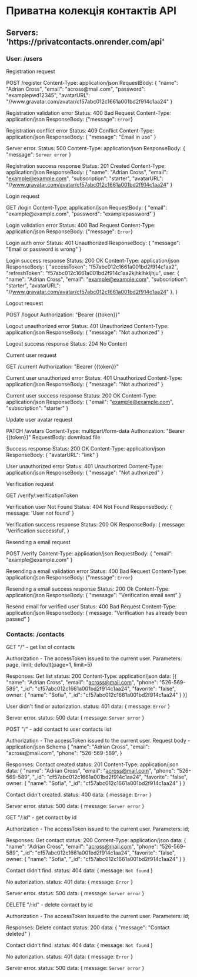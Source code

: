 <h1>Приватна колекція контактів API</h1>

<h2 color="yellow">Servers: 'https://privatcontacts.onrender.com/api'</h2>

<h3 background-color="orange">User: /users</h3>

<p background-color="green">Registration request</p>
POST /register
Content-Type: application/json
RequestBody: {
"name": "Adrian Cross",
"email": "across@mail.com",
"password": "examplepwd12345",
"avatarURL": "//www.gravatar.com/avatar/cf57abc012c1661a001bd2f914c1aa24"
}

Registration validation error
Status: 400 Bad Request
Content-Type: application/json
ResponseBody: {"message": `Error`}

Registration conflict error
Status: 409 Conflict
Content-Type: application/json
ResponseBody: {
"message": "Email in use"
}

Server error.
Status: 500
Content-Type: application/json
ResponseBody: {
"message": `Server error`
}

Registration success response
Status: 201 Created
Content-Type: application/json
ResponseBody: {
"name": "Adrian Cross",
"email": "example@example.com",
"subscription": "starter",
"avatarURL": "//www.gravatar.com/avatar/cf57abc012c1661a001bd2f914c1aa24"
}

<p background-color="green">Login request</p>
GET /login
Content-Type: application/json
RequestBody: {
  "email": "example@example.com",
  "password": "examplepassword"
}

Login validation error
Status: 400 Bad Request
Content-Type: application/json
ResponseBody: {"message": `Error`}

Login auth error
Status: 401 Unauthorized
ResponseBody: {
"message": "Email or password is wrong"
}

Login success response
Status: 200 OK
Content-Type: application/json
ResponseBody: {
"accessToken": "f57abc012c1661a001bd2f914c1aa2",
"refreshToken": "f57abc012c1661a001bd2f914c1aa2kjhklhkljhju",
user: {
"name": "Adrian Cross",
"email": "example@example.com",
"subscription": "starter",
"avatarURL": "//www.gravatar.com/avatar/cf57abc012c1661a001bd2f914c1aa24"
},
}

<p background-color="green">Logout request</p>
POST /logout
Authorization: "Bearer {{token}}"

Logout unauthorized error
Status: 401 Unauthorized
Content-Type: application/json
ResponseBody: {
"message": "Not authorized"
}

Logout success response
Status: 204 No Content

<p background-color="green">Current user request</p>
GET /current
Authorization: "Bearer {{token}}"

Current user unauthorized error
Status: 401 Unauthorized
Content-Type: application/json
ResponseBody: {
"message": "Not authorized"
}

Current user success response
Status: 200 OK
Content-Type: application/json
ResponseBody: {
"email": "example@example.com",
"subscription": "starter"
}

<p background-color="green">Update user avatar request</p>
PATCH /avatars
Content-Type: multipart/form-data
Authorization: "Bearer {{token}}"
RequestBody: download file

Success response
Status: 200 OK
Content-Type: application/json
ResponseBody: {
"avatarURL": "link"
}

User unauthorized error
Status: 401 Unauthorized
Content-Type: application/json
ResponseBody: {
"message": "Not authorized"
}

<p background-color="green">Verification request</p>
GET /verify/:verificationToken

Verification user Not Found
Status: 404 Not Found
ResponseBody: {
message: 'User not found'
}

Verification success response
Status: 200 OK
ResponseBody: {
message: 'Verification successful',
}

<p background-color="green">Resending a email request</p>
POST /verify
Content-Type: application/json
RequestBody: {
  "email": "example@example.com"
}

Resending a email validation error
Status: 400 Bad Request
Content-Type: application/json
ResponseBody: {"message": `Error`}

Resending a email success response
Status: 200 Ok
Content-Type: application/json
ResponseBody: {
"message": "Verification email sent"
}

Resend email for verified user
Status: 400 Bad Request
Content-Type: application/json
ResponseBody: {
message: "Verification has already been passed"
}

<h3 background-color="orange">Contacts: /contacts</h3>

<p background-color="green">GET "/" - get list of contacts</p>
Authorization - The accessToken issued to the current user.
Parameters: page, limit; defoult(page=1, limit=5)

Responses:
Get list
status: 200
Content-Type: application/json
data: [{
"name": "Adrian Cross",
"email": "across@mail.com",
"phone": "526-569-589",
"_id": "cf57abc012c1661a001bd2f914c1aa24",
"favorite": "false",
owner: {
"name": "Sofia",
"_id": "cf57abc012c1661a001bd2f914c1aa24"
}
}]

User didn't find or autorization.
status: 401
data: {
message: `Error`
}

Server error.
status: 500
data: {
message: `Server error`
}

<p background-color="green">POST "/" - add contact to user contacts list</p>
Authorization - The accessToken issued to the current user.
Request body - application/json
Schema
{
"name": "Adrian Cross",
"email": "across@mail.com",
"phone": "526-569-589",
}

Responses:
Contact created
status: 201
Content-Type: application/json
data: {
"name": "Adrian Cross",
"email": "across@mail.com",
"phone": "526-569-589",
"\_id": "cf57abc012c1661a001bd2f914c1aa24",
"favorite": "false",
owner: {
"name": "Sofia",
"\_id": "cf57abc012c1661a001bd2f914c1aa24"
}
}

Contact didn't created.
status: 400
data: {
message: `Error`
}

Server error.
status: 500
data: {
message: `Server error`
}

<p background-color="green">GET "/:id" - get contact by id</p>
Authorization - The accessToken issued to the current user.
Parameters: id;

Responses:
Get contact
status: 200
Content-Type: application/json
data: {
"name": "Adrian Cross",
"email": "across@mail.com",
"phone": "526-569-589",
"\_id": "cf57abc012c1661a001bd2f914c1aa24",
"favorite": "false",
owner: {
"name": "Sofia",
"\_id": "cf57abc012c1661a001bd2f914c1aa24"
}
}

Contact didn't find.
status: 404
data: {
message: `Not found`
}

No autorization.
status: 401
data: {
message: `Error`
}

Server error.
status: 500
data: {
message: `Server error`
}

<p background-color="green">DELETE "/:id" - delete contact by id</p>
Authorization - The accessToken issued to the current user.
Parameters: id;

Responses:
Delete contact
status: 200
data: {
"message": "Contact deleted"
}

Contact didn't find.
status: 404
data: {
message: `Not found`
}

No autorization.
status: 401
data: {
message: `Error`
}

Server error.
status: 500
data: {
message: `Server error`
}
